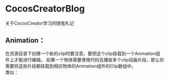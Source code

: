 # CocosCreatorBlog
关于CocosCreator学习的随笔札记

Animation：
---------
在资源目录下创建一个新的clip时要注意，要把这个clip挂载到一个Animation组件上才能进行编辑。
如果一个物体需要使用代码去播放多个clip动画片段，那么你需要将这些片段都挂载到相应物体的Animation组件的Clip数组中。
<br>类似：<br>


